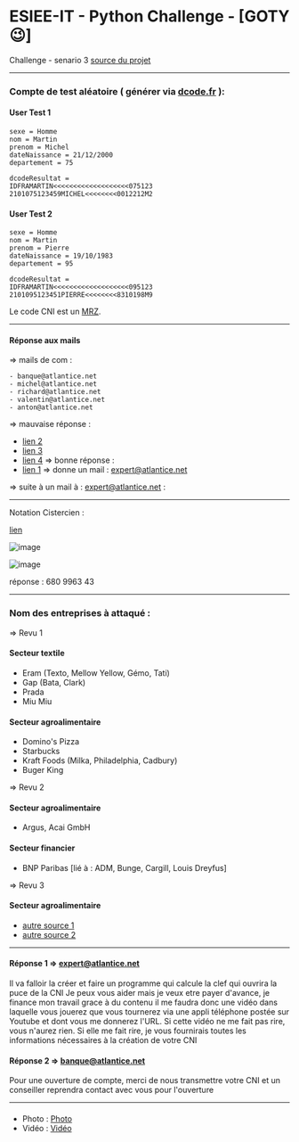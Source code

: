 # ESIEE-IT - Python Challenge - [GOTY 😉]
Challenge - senario 3
[source du projet](http://univcergy.phpnet.org/scenario3/)

<hr>

### Compte de test aléatoire ( générer via [dcode.fr](https://www.dcode.fr) ):

#### User Test 1
```
sexe = Homme
nom = Martin
prenom = Michel
dateNaissance = 21/12/2000
departement = 75

dcodeResultat = 
IDFRAMARTIN<<<<<<<<<<<<<<<<<<<075123
2101075123459MICHEL<<<<<<<<0012212M2
```

#### User Test 2
```
sexe = Homme
nom = Martin
prenom = Pierre
dateNaissance = 19/10/1983
departement = 95

dcodeResultat = 
IDFRAMARTIN<<<<<<<<<<<<<<<<<<<095123
2101095123451PIERRE<<<<<<<<8310198M9
```

Le code CNI est un [MRZ](https://didierdevy.fr/InfoMRZ.aspx).

<hr>

#### Réponse aux mails
=> mails de com :
```
- banque@atlantice.net
- michel@atlantice.net
- richard@atlantice.net
- valentin@atlantice.net
- anton@atlantice.net
```
=> mauvaise réponse :
- [lien 2](https://www.youtube.com/watch?v=wcQXW5mje70)
- [lien 3](https://www.youtube.com/watch?v=rKOup6j8B34)
- [lien 4](https://www.youtube.com/watch?v=fAmvQ8C2SUo)
=> bonne réponse :
- [lien 1](https://youtu.be/UXo3RsPGOBo) => donne un mail : expert@atlantice.net

=> suite à un mail à : expert@atlantice.net :

<hr>

Notation Cistercien :

[lien](https://fr.wikipedia.org/wiki/Syst%C3%A8me_cistercien_de_notation_num%C3%A9rique)

![image](https://upload.wikimedia.org/wikipedia/commons/thumb/6/67/Cistercian_digits_%28vertical%29.svg/1200px-Cistercian_digits_%28vertical%29.svg.png)

![image](https://live.mrf.io/statics/i/ps/cdn.zmescience.com/wp-content/uploads/2021/01/cistercian_numbers.jpg)

réponse : 680 9963 43

<hr>

### Nom des entreprises à attaqué :

=> Revu 1
#### Secteur textile
- Eram (Texto, Mellow Yellow, Gémo, Tati)
- Gap (Bata, Clark)
- Prada
- Miu Miu
#### Secteur agroalimentaire
- Domino's Pizza
- Starbucks
- Kraft Foods (Milka, Philadelphia, Cadbury)
- Buger King

=> Revu 2
#### Secteur agroalimentaire
- Argus, Acai GmbH
#### Secteur financier
- BNP Paribas [lié à : ADM, Bunge, Cargill, Louis Dreyfus]

=> Revu 3
#### Secteur agroalimentaire
- [autre source 1](https://t.co/67JhxXXqc9)
- [autre source 2](https://t.co/gPSFY4wyZw)

<hr>

#### Réponse 1 => expert@atlantice.net

Il va falloir la créer et faire un programme qui calcule la clef qui ouvrira la puce de la CNI
Je peux vous aider mais je veux etre payer d'avance, je finance mon travail grace à du contenu il me faudra donc une vidéo dans laquelle vous jouerez que vous tournerez via une appli téléphone postée sur Youtube et dont vous me donnerez l'URL. Si cette vidéo ne me fait pas rire, vous n'aurez rien. Si elle me fait rire, je vous fournirais toutes les informations nécessaires à la création de votre CNI

#### Réponse 2 => banque@atlantice.net
Pour une ouverture de compte, merci de nous transmettre votre CNI et un conseiller reprendra contact avec vous pour l'ouverture

<hr>

####

- Photo : [Photo](https://i.ytimg.com/vi/fvtQYsckLxk/maxresdefault.jpg)
- Vidéo : [Vidéo](https://youtu.be/wFGb_3jqFE8)